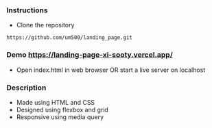 ### Instructions
- Clone the repository 
```
https://github.com/um500/landing_page.git
```

### Demo https://landing-page-xi-sooty.vercel.app/

- Open index.html in web browser OR start a live server on localhost

### Description
- Made using HTML and CSS
- Designed using flexbox and grid
- Responsive using media query
